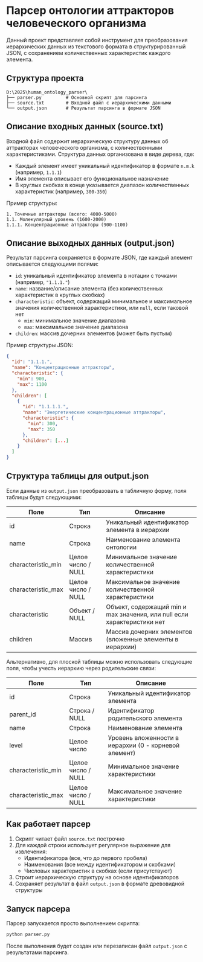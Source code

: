 # Парсер онтологии аттракторов человеческого организма

Данный проект представляет собой инструмент для преобразования иерархических данных из текстового формата в структурированный JSON, с сохранением количественных характеристик каждого элемента.

## Структура проекта

```
D:\2025\human_ontology_parser\
├── parser.py         # Основной скрипт для парсинга
├── source.txt        # Входной файл с иерархическими данными
└── output.json       # Результат парсинга в формате JSON
```

## Описание входных данных (source.txt)

Входной файл содержит иерархическую структуру данных об аттракторах человеческого организма, с количественными характеристиками. Структура данных организована в виде дерева, где:

- Каждый элемент имеет уникальный идентификатор в формате `n.m.k` (например, `1.1.1`)
- Имя элемента описывает его функциональное назначение
- В круглых скобках в конце указывается диапазон количественных характеристик (например, `300-350`)

Пример структуры:
```
1. Точечные аттракторы (всего: 4000-5000)
1.1. Молекулярный уровень (1600-2000)
1.1.1. Концентрационные аттракторы (900-1100)
```

## Описание выходных данных (output.json)

Результат парсинга сохраняется в формате JSON, где каждый элемент описывается следующими полями:

- `id`: уникальный идентификатор элемента в нотации с точками (например, `"1.1.1."`)
- `name`: название/описание элемента (без количественных характеристик в круглых скобках)
- `characteristic`: объект, содержащий минимальное и максимальное значения количественной характеристики, или `null`, если таковой нет
  - `min`: минимальное значение диапазона
  - `max`: максимальное значение диапазона
- `children`: массив дочерних элементов (может быть пустым)

Пример структуры JSON:
```json
{
  "id": "1.1.1.",
  "name": "Концентрационные аттракторы",
  "characteristic": {
    "min": 900,
    "max": 1100
  },
  "children": [
    {
      "id": "1.1.1.1.",
      "name": "Энергетические концентрационные аттракторы",
      "characteristic": {
        "min": 300,
        "max": 350
      },
      "children": [...]
    }
  ]
}
```

## Структура таблицы для output.json

Если данные из `output.json` преобразовать в табличную форму, поля таблицы будут следующими:

| Поле | Тип | Описание |
|------|-----|----------|
| id | Строка | Уникальный идентификатор элемента в иерархии |
| name | Строка | Наименование элемента онтологии |
| characteristic_min | Целое число / NULL | Минимальное значение количественной характеристики |
| characteristic_max | Целое число / NULL | Максимальное значение количественной характеристики |
| characteristic | Объект / NULL | Объект, содержащий min и max значения, или null если характеристики нет |
| children | Массив | Массив дочерних элементов (вложенные элементы в иерархии) |

Альтернативно, для плоской таблицы можно использовать следующие поля, чтобы учесть иерархию через родительские связи:

| Поле | Тип | Описание |
|------|-----|----------|
| id | Строка | Уникальный идентификатор элемента |
| parent_id | Строка / NULL | Идентификатор родительского элемента |
| name | Строка | Наименование элемента |
| level | Целое число | Уровень вложенности в иерархии (0 - корневой элемент) |
| characteristic_min | Целое число / NULL | Минимальное значение характеристики |
| characteristic_max | Целое число / NULL | Максимальное значение характеристики |

## Как работает парсер

1. Скрипт читает файл `source.txt` построчно
2. Для каждой строки использует регулярное выражение для извлечения:
   - Идентификатора (все, что до первого пробела)
   - Наименования (все между идентификатором и скобками)
   - Числовых характеристик в скобках (если присутствуют)
3. Строит иерархическую структуру на основе идентификаторов
4. Сохраняет результат в файл `output.json` в формате древовидной структуры

## Запуск парсера

Парсер запускается просто выполнением скрипта:
```bash
python parser.py
```

После выполнения будет создан или перезаписан файл `output.json` с результатами парсинга.